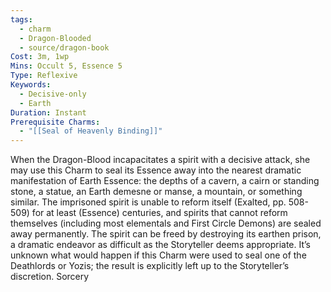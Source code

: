 ```yaml
---
tags:
  - charm
  - Dragon-Blooded
  - source/dragon-book
Cost: 3m, 1wp
Mins: Occult 5, Essence 5
Type: Reflexive
Keywords:
  - Decisive-only
  - Earth
Duration: Instant
Prerequisite Charms:
  - "[[Seal of Heavenly Binding]]"
---
```

When the Dragon-Blood incapacitates a spirit with a decisive attack, she may use this Charm to seal its Essence away into the nearest dramatic manifestation of Earth Essence: the depths of a cavern, a cairn or standing stone, a statue, an Earth demesne or manse, a mountain, or something similar. The imprisoned spirit is unable to reform itself (Exalted, pp. 508-509) for at least (Essence) centuries, and spirits that cannot reform themselves (including most elementals and First Circle Demons) are sealed away permanently. The spirit can be freed by destroying its earthen prison, a dramatic endeavor as difficult as the Storyteller deems appropriate. It’s unknown what would happen if this Charm were used to seal one of the Deathlords or Yozis; the result is explicitly left up to the Storyteller’s discretion. Sorcery